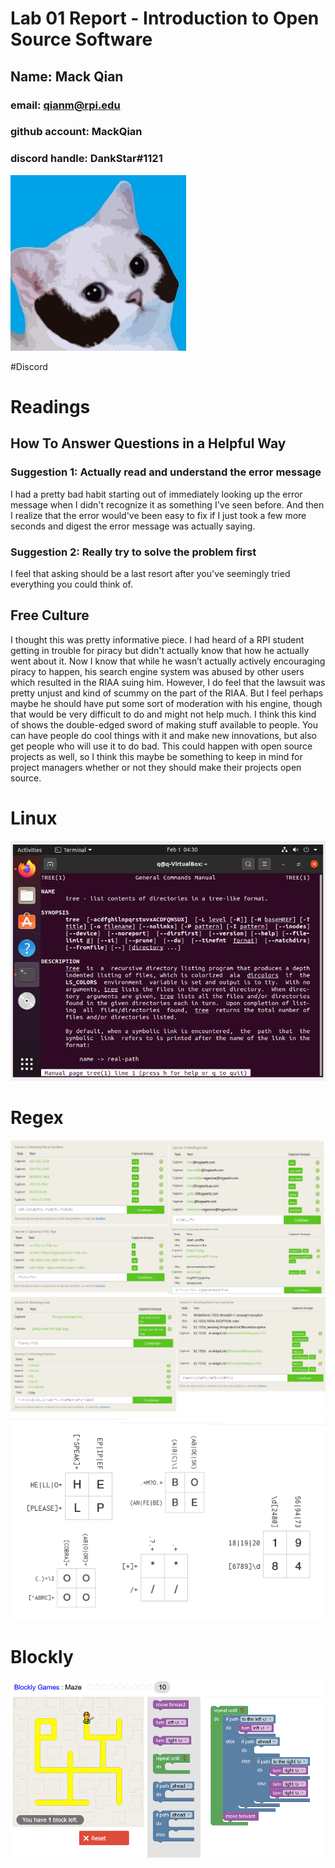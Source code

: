 # Lab 01 Report - Introduction to Open Source Software
## Name: Mack Qian
### email: qianm@rpi.edu 
### github account: MackQian
### discord handle: DankStar#1121
![Mack](/labs/lab-01/pic.jpg)

#Discord


# Readings
## How To Answer Questions in a Helpful Way
### Suggestion 1: Actually read and understand the error message
I had a pretty bad habit starting out of immediately looking up the error message when I didn't recognize it as something I've seen before. And then I realize that the error would've been easy to fix if I just took a few more seconds and digest the error message was actually saying.
### Suggestion 2: Really try to solve the problem first 
I feel that asking should be a last resort after you've seemingly tried everything you could think of.
## Free Culture
I thought this was pretty informative piece. I had heard of a RPI student getting in trouble for piracy but didn't actually know that how he actually went about it. Now I know that while he wasn’t actually actively encouraging piracy to happen, his search engine system was abused by other users which resulted in the RIAA suing him. However, I do feel that the lawsuit was pretty unjust and kind of scummy on the part of the RIAA. But I feel perhaps maybe he should have put some sort of moderation with his engine, though that would be very difficult to do and might not help much. I think this kind of shows the double-edged sword of making stuff available to people. You can have people do cool things with it and make new innovations, but also get people who will use it to do bad. This could happen with open source projects as well, so I think this maybe be something to keep in mind for project managers whether or not they should make their projects open source.

# Linux
![tree](/labs/lab-01/lab01treeman.png)

# Regex
![regex1](/labs/lab-01/lab01regex1.png)
![regex2](/labs/lab-01/lab01regex2.png)
![regex3](/labs/lab-01/lab01regexcrossword.png)

# Blockly
![maze](/labs/lab-01/lab01blockly.png)

